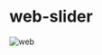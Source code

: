 # web-slider

  ![web](https://github.com/brightmze26/web-slider/assets/159750775/4d4a3061-a1aa-4585-943e-defdb338fff8)
